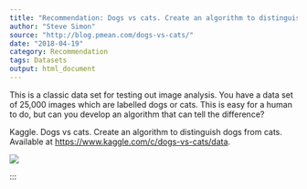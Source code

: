 ```yaml
---
title: "Recommendation: Dogs vs cats. Create an algorithm to distinguish dogs from cats"
author: "Steve Simon"
source: "http://blog.pmean.com/dogs-vs-cats/"
date: "2018-04-19"
category: Recommendation
tags: Datasets
output: html_document
---
```


This is a classic data set for testing out image analysis. You have a
data set of 25,000 images which are labelled dogs or cats. This is easy
for a human to do, but can you develop an algorithm that can tell the
difference?

<!---More--->

Kaggle. Dogs vs cats. Create an algorithm to distinguish dogs from cats.
Available at <https://www.kaggle.com/c/dogs-vs-cats/data>.

![](../../../images/dogs-vs-cats01.png)


:::

